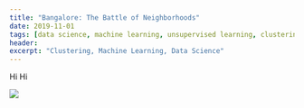 ```yaml
---
title: "Bangalore: The Battle of Neighborhoods"
date: 2019-11-01
tags: [data science, machine learning, unsupervised learning, clustering] 
header:
excerpt: "Clustering, Machine Learning, Data Science"
---
```


Hi Hi

<img src="{{ site.url }}{{ site.baseurl }}/assets/images/f1.jpg">

